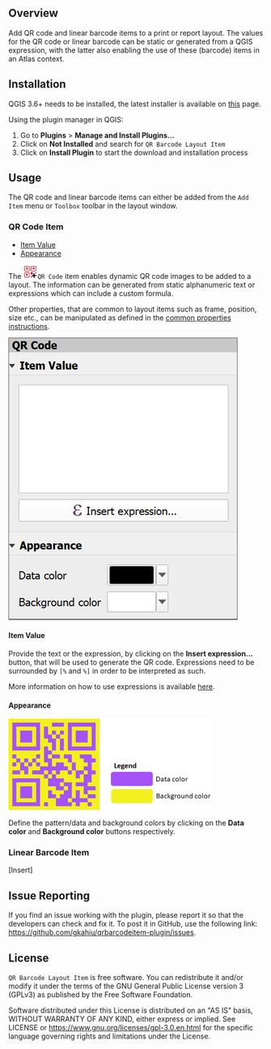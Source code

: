 ## Overview
Add QR code and linear barcode items to a print or report layout. 
The values for the QR code or linear barcode can be static or generated from a QGIS expression, with the 
latter also enabling the use of these (barcode) items in an Atlas context.

## Installation
QGIS 3.6+ needs to be installed, the latest installer is available 
on [this](https://qgis.org/en/site/forusers/download.html) page.

Using the plugin manager in QGIS:
1. Go to **Plugins** > **Manage and Install Plugins...**
2. Click on **Not Installed** and search for `QR Barcode Layout Item`
3. Click on **Install Plugin** to start the download and installation process

## <a name="pg_usage"></a>Usage
The QR code and linear barcode items can either be added from the `Add Item` menu or `Toolbox` toolbar in the layout window.

### QR Code Item
* [Item Value](#qr_item_value)
* [Appearance](#qr_appearance)

The ![qr_code](images/qrcode_plus.png "QR code")`QR Code` item enables dynamic QR code images to be added to a layout. The information can be 
generated from static alphanumeric text or expressions which can include a custom formula.

Other properties, that are common to layout items such as frame, position, size etc., can be manipulated as defined in the 
[common properties instructions](https://docs.qgis.org/3.10/en/docs/user_manual/print_composer/composer_items/composer_items_options.html#items-common-properties).

![qr_code panel](images/qr_code_panel.png "QR code panel")


#### <a name="qr_item_value"></a>Item Value ####

Provide the text or the expression, by clicking on the **Insert expression...** button, that will be used to generate the QR code. Expressions 
need to be surrounded by `[%` and `%]` in order to be interpreted as such. 

More information on 
how to use expressions is available [here](https://docs.qgis.org/3.10/en/docs/user_manual/working_with_vector/expression.html#the-expression-string-builder).


#### <a name="qr_appearance"></a>Appearance ####

![qr_color_code](images/qr_color_code_legend.png "QR color code")

Define the pattern/data and background colors by clicking on the **Data color** and 
**Background color** buttons respectively.

### Linear Barcode Item
[Insert]

## Issue Reporting
If you find an issue working with the plugin, please report it so that the developers can check and 
fix it. To post it in GitHub, use the following 
link: https://github.com/gkahiu/qrbarcodeitem-plugin/issues.

## License
`QR Barcode Layout Item` is free software. You can redistribute it and/or modify it under the terms of the GNU General 
Public License version 3 (GPLv3) as published by the Free Software Foundation. 

Software distributed under this 
License is distributed on an "AS IS" basis, WITHOUT WARRANTY OF ANY KIND, either express or implied. See LICENSE 
or https://www.gnu.org/licenses/gpl-3.0.en.html for the specific language governing rights and limitations under the License.
